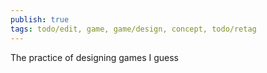 ```yaml
---
publish: true
tags: todo/edit, game, game/design, concept, todo/retag
---
```

The practice of designing games I guess
